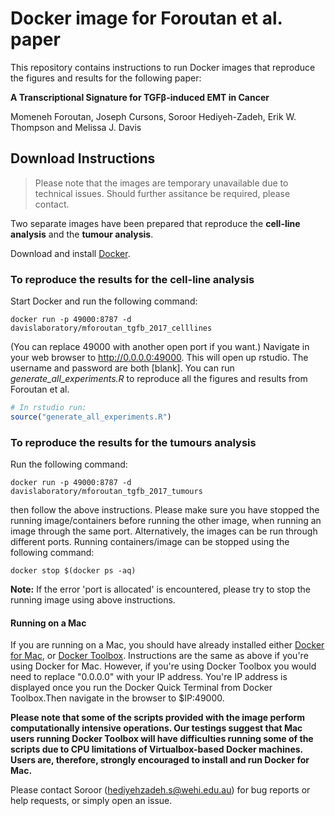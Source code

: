 
# Docker image for  Foroutan et al. paper

This repository contains instructions to run Docker images that reproduce the figures and results for the following paper:


**A Transcriptional Signature for TGFβ-induced EMT in Cancer**  

Momeneh Foroutan, Joseph Cursons, Soroor Hediyeh-Zadeh, Erik W. Thompson and Melissa J. Davis



## Download Instructions

> Please note that the images are temporary unavailable due to technical issues. Should further assitance be required, please contact.


Two separate images have been prepared that reproduce the **cell-line analysis** and the **tumour analysis**.


Download and install [Docker](https://docs.docker.com). 

### To reproduce the results for the cell-line analysis

Start Docker and run the following command:

```
docker run -p 49000:8787 -d davislaboratory/mforoutan_tgfb_2017_celllines

```

(You can replace 49000 with another open port if you want.) Navigate in your web browser to 
http://0.0.0.0:49000. This will open up rstudio. The username and password are both [blank]. 
You can run *generate_all_experiments.R* to reproduce all the figures and results from Foroutan et al.

```r
# In rstudio run: 
source("generate_all_experiments.R")

```

### To reproduce the results for the tumours analysis

Run the following command:

```
docker run -p 49000:8787 -d davislaboratory/mforoutan_tgfb_2017_tumours

```

then follow the above instructions. Please make sure you have stopped the running image/containers before
running the other image, when running an image through the same port. Alternatively, the images can be run through different ports.
Running containers/image can be stopped using the following command:

```
docker stop $(docker ps -aq)
```

**Note:** If the error 'port is allocated' is encountered, please try to stop the running image using above instructions.

#### Running on a Mac
If you are running on a Mac, you should have already installed either [Docker for Mac](https://docs.docker.com/docker-for-mac/), or [Docker Toolbox](https://www.docker.com/products/docker-toolbox). Instructions are the same as above if you're using Docker for Mac. However, if you're using Docker Toolbox you would need to replace "0.0.0.0" with your IP address. You're IP address is displayed once you run the Docker Quick Terminal from Docker Toolbox.Then navigate in the browser to $IP:49000.

**Please note that some of the scripts provided with the image perform computationally intensive operations. Our testings suggest that Mac users running Docker Toolbox will have difficulties running some of the scripts due to CPU limitations of Virtualbox-based Docker machines. Users are, therefore, strongly encouraged to install and run Docker for Mac.**

Please contact Soroor (hediyehzadeh.s@wehi.edu.au) for bug reports or help requests, or simply open an issue.




